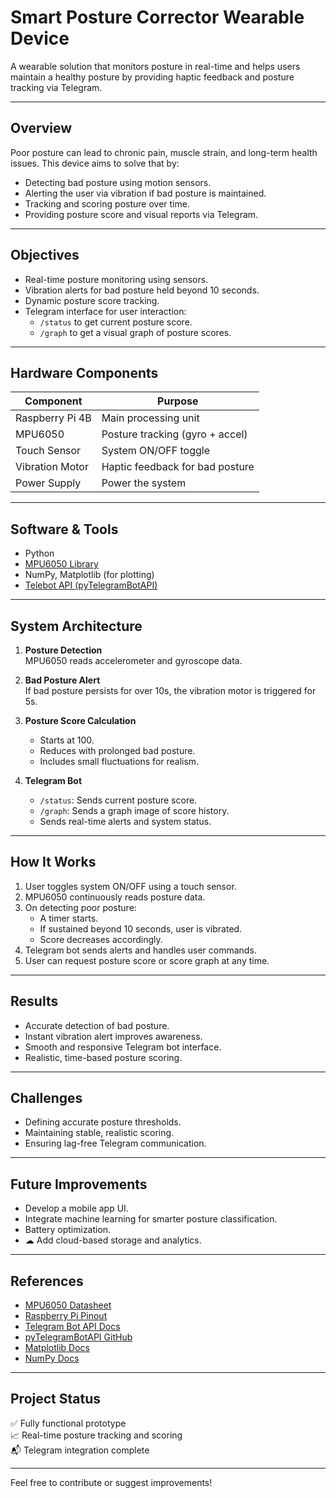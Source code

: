 #  Smart Posture Corrector Wearable Device

A wearable solution that monitors posture in real-time and helps users maintain a healthy posture by providing haptic feedback and posture tracking via Telegram.

---

##  Overview

Poor posture can lead to chronic pain, muscle strain, and long-term health issues. This device aims to solve that by:

- Detecting bad posture using motion sensors.
- Alerting the user via vibration if bad posture is maintained.
- Tracking and scoring posture over time.
- Providing posture score and visual reports via Telegram.

---

##  Objectives

- Real-time posture monitoring using sensors.
- Vibration alerts for bad posture held beyond 10 seconds.
- Dynamic posture score tracking.
- Telegram interface for user interaction:
  - `/status` to get current posture score.
  - `/graph` to get a visual graph of posture scores.

---

##  Hardware Components

| Component        | Purpose                          |
|------------------|----------------------------------|
| Raspberry Pi 4B  | Main processing unit             |
| MPU6050          | Posture tracking (gyro + accel)  |
| Touch Sensor     | System ON/OFF toggle             |
| Vibration Motor  | Haptic feedback for bad posture  |
| Power Supply     | Power the system                 |

---

##  Software & Tools

- Python
- [MPU6050 Library](https://github.com/Tijndagamer/mpu6050)
- NumPy, Matplotlib (for plotting)
- [Telebot API (pyTelegramBotAPI)](https://github.com/eternnoir/pyTelegramBotAPI)

---

##  System Architecture

1. **Posture Detection**  
   MPU6050 reads accelerometer and gyroscope data.

2. **Bad Posture Alert**  
   If bad posture persists for over 10s, the vibration motor is triggered for 5s.

3. **Posture Score Calculation**  
   - Starts at 100.
   - Reduces with prolonged bad posture.
   - Includes small fluctuations for realism.

4. **Telegram Bot**  
   - `/status`: Sends current posture score.
   - `/graph`: Sends a graph image of score history.
   - Sends real-time alerts and system status.

---

##  How It Works

1. User toggles system ON/OFF using a touch sensor.
2. MPU6050 continuously reads posture data.
3. On detecting poor posture:
   - A timer starts.
   - If sustained beyond 10 seconds, user is vibrated.
   - Score decreases accordingly.
4. Telegram bot sends alerts and handles user commands.
5. User can request posture score or score graph at any time.

---

##  Results

- Accurate detection of bad posture.
- Instant vibration alert improves awareness.
- Smooth and responsive Telegram bot interface.
- Realistic, time-based posture scoring.

---

##  Challenges

- Defining accurate posture thresholds.
- Maintaining stable, realistic scoring.
- Ensuring lag-free Telegram communication.

---

##  Future Improvements

-  Develop a mobile app UI.
-  Integrate machine learning for smarter posture classification.
-  Battery optimization.
- ☁ Add cloud-based storage and analytics.

---

##  References

- [MPU6050 Datasheet](https://invensense.tdk.com/products/motion-tracking/6-axis/mpu-6050/)
- [Raspberry Pi Pinout](https://pinout.xyz/)
- [Telegram Bot API Docs](https://core.telegram.org/bots/api)
- [pyTelegramBotAPI GitHub](https://github.com/eternnoir/pyTelegramBotAPI)
- [Matplotlib Docs](https://matplotlib.org/stable/contents.html)
- [NumPy Docs](https://numpy.org/)

---

##  Project Status

✅ Fully functional prototype  
📈 Real-time posture tracking and scoring  
📬 Telegram integration complete

---

Feel free to contribute or suggest improvements!
